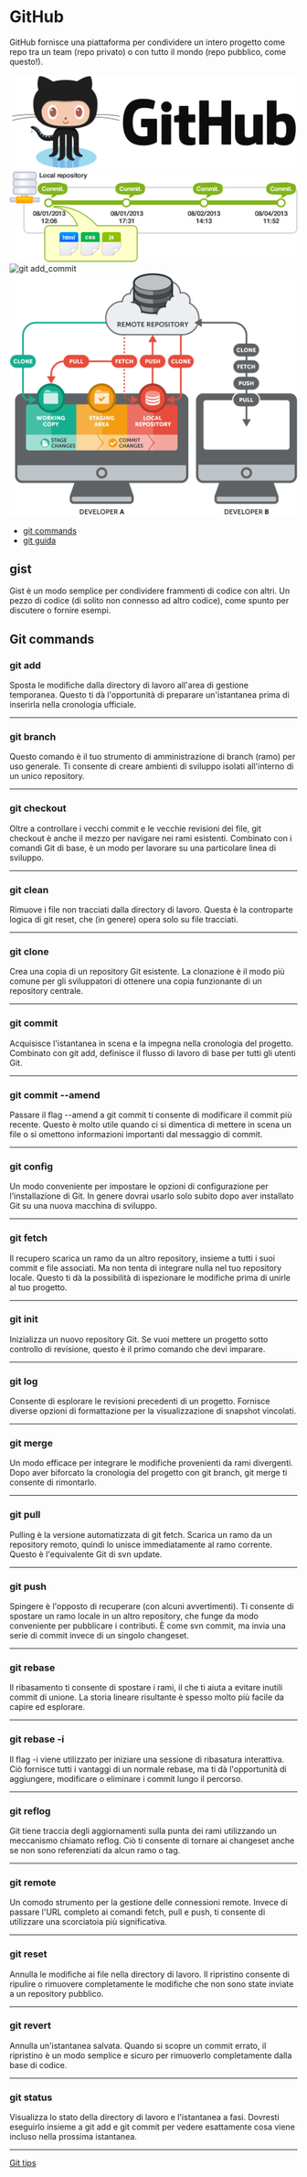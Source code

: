 # GitHub

GitHub fornisce una piattaforma per condividere un intero progetto come repo tra un team (repo privato) o con tutto il mondo (repo pubblico, come questo!).

![git logo](https://raw.githubusercontent.com/maboglia/Fondamenti/master/img/github.png)
![git versioning](https://raw.githubusercontent.com/maboglia/Fondamenti/master/img/git_versioning.png)
![git add_commit](https://raw.githubusercontent.com/maboglia/Fondamenti/master/img/git_add_commit.png)
![git process](https://raw.githubusercontent.com/maboglia/Fondamenti/master/img/git_process.png)

* [git commands](http://guides.beanstalkapp.com/version-control/common-git-commands.html)
* [git guida](https://blog.netsons.com/guida-git-cose-e-come-si-usa/)


## gist

Gist è un modo semplice per condividere frammenti di codice con altri.
Un pezzo di codice (di solito non connesso ad altro codice), come spunto per discutere o fornire esempi.

## Git commands 


### git add 

Sposta le modifiche dalla directory di lavoro all'area di gestione temporanea. Questo ti dà l'opportunità di preparare un'istantanea prima di inserirla nella cronologia ufficiale.

---

### git branch 

Questo comando è il tuo strumento di amministrazione di branch (ramo) per uso generale. Ti consente di creare ambienti di sviluppo isolati all'interno di un unico repository.

---

### git checkout 

Oltre a controllare i vecchi commit e le vecchie revisioni dei file, git checkout è anche il mezzo per navigare nei rami esistenti. Combinato con i comandi Git di base, è un modo per lavorare su una particolare linea di sviluppo.

---

### git clean 

Rimuove i file non tracciati dalla directory di lavoro. Questa è la controparte logica di git reset, che (in genere) opera solo su file tracciati.

---

### git clone 

Crea una copia di un repository Git esistente. La clonazione è il modo più comune per gli sviluppatori di ottenere una copia funzionante di un repository centrale.

---

### git commit 

Acquisisce l'istantanea in scena e la impegna nella cronologia del progetto. Combinato con git add, definisce il flusso di lavoro di base per tutti gli utenti Git.

---

### git commit --amend 

Passare il flag --amend a git commit ti consente di modificare il commit più recente. Questo è molto utile quando ci si dimentica di mettere in scena un file o si omettono informazioni importanti dal messaggio di commit.

---

### git config 

Un modo conveniente per impostare le opzioni di configurazione per l'installazione di Git. In genere dovrai usarlo solo subito dopo aver installato Git su una nuova macchina di sviluppo.

---

### git fetch 

Il recupero scarica un ramo da un altro repository, insieme a tutti i suoi commit e file associati. Ma non tenta di integrare nulla nel tuo repository locale. Questo ti dà la possibilità di ispezionare le modifiche prima di unirle al tuo progetto.

---

### git init 

Inizializza un nuovo repository Git. Se vuoi mettere un progetto sotto controllo di revisione, questo è il primo comando che devi imparare.

---

### git log 

Consente di esplorare le revisioni precedenti di un progetto. Fornisce diverse opzioni di formattazione per la visualizzazione di snapshot vincolati.

---

### git merge 

Un modo efficace per integrare le modifiche provenienti da rami divergenti. Dopo aver biforcato la cronologia del progetto con git branch, git merge ti consente di rimontarlo.

---

### git pull 

Pulling è la versione automatizzata di git fetch. Scarica un ramo da un repository remoto, quindi lo unisce immediatamente al ramo corrente. Questo è l'equivalente Git di svn update.

---

### git push 

Spingere è l'opposto di recuperare (con alcuni avvertimenti). Ti consente di spostare un ramo locale in un altro repository, che funge da modo conveniente per pubblicare i contributi. È come svn commit, ma invia una serie di commit invece di un singolo changeset.

---

### git rebase 

Il ribasamento ti consente di spostare i rami, il che ti aiuta a evitare inutili commit di unione. La storia lineare risultante è spesso molto più facile da capire ed esplorare.

---

### git rebase -i 

Il flag -i viene utilizzato per iniziare una sessione di ribasatura interattiva. Ciò fornisce tutti i vantaggi di un normale rebase, ma ti dà l'opportunità di aggiungere, modificare o eliminare i commit lungo il percorso.

---

### git reflog 

Git tiene traccia degli aggiornamenti sulla punta dei rami utilizzando un meccanismo chiamato reflog. Ciò ti consente di tornare ai changeset anche se non sono referenziati da alcun ramo o tag.

---

### git remote 

Un comodo strumento per la gestione delle connessioni remote. Invece di passare l'URL completo ai comandi fetch, pull e push, ti consente di utilizzare una scorciatoia più significativa.

---

### git reset 

Annulla le modifiche ai file nella directory di lavoro. Il ripristino consente di ripulire o rimuovere completamente le modifiche che non sono state inviate a un repository pubblico.

---

### git revert 

Annulla un'istantanea salvata. Quando si scopre un commit errato, il ripristino è un modo semplice e sicuro per rimuoverlo completamente dalla base di codice.

---

### git status 

Visualizza lo stato della directory di lavoro e l'istantanea a fasi. Dovresti eseguirlo insieme a git add e git commit per vedere esattamente cosa viene incluso nella prossima istantanea.

---

[Git tips](https://github.com/maboglia/git-tips)